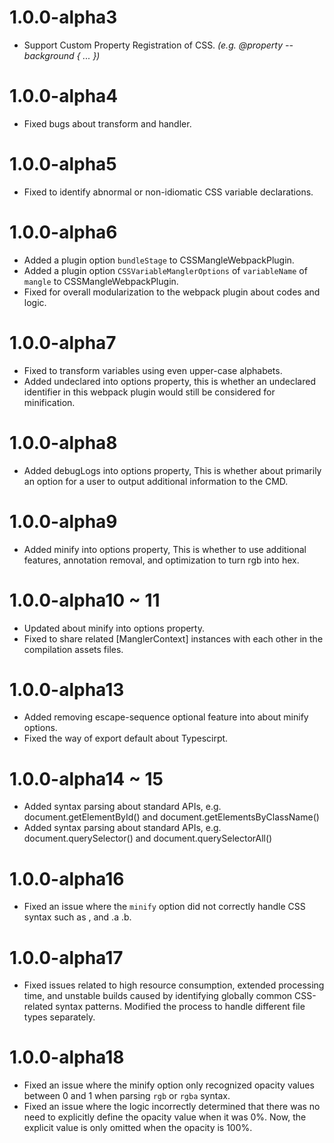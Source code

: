 # 1.0.0-alpha3
- Support Custom Property Registration of CSS. _(e.g. @property --background { ... })_

# 1.0.0-alpha4
- Fixed bugs about transform and handler.

# 1.0.0-alpha5
- Fixed to identify abnormal or non-idiomatic CSS variable declarations.

# 1.0.0-alpha6
- Added a plugin option `bundleStage` to CSSMangleWebpackPlugin.
- Added a plugin option `CSSVariableManglerOptions` of `variableName` of `mangle` to CSSMangleWebpackPlugin.
- Fixed for overall modularization to the webpack plugin about codes and logic.

# 1.0.0-alpha7
- Fixed to transform variables using even upper-case alphabets.
- Added undeclared into options property, this is whether an undeclared identifier in this webpack plugin would still be considered for minification.

# 1.0.0-alpha8
- Added debugLogs into options property, This is whether about primarily an option for a user to output additional information to the CMD.

# 1.0.0-alpha9
- Added minify into options property, This is whether to use additional features, annotation removal, and optimization to turn rgb into hex.

# 1.0.0-alpha10 ~ 11
- Updated about minify into options property.
- Fixed to share related [ManglerContext] instances with each other in the compilation assets files.

# 1.0.0-alpha13
- Added removing escape-sequence optional feature into about minify options.
- Fixed the way of export default about Typescirpt.

# 1.0.0-alpha14 ~ 15
- Added syntax parsing about standard APIs, e.g. document.getElementById() and document.getElementsByClassName()
- Added syntax parsing about standard APIs, e.g. document.querySelector() and document.querySelectorAll()

# 1.0.0-alpha16
- Fixed an issue where the `minify` option did not correctly handle CSS syntax such as , and .a .b.

# 1.0.0-alpha17
- Fixed issues related to high resource consumption, extended processing time, and unstable builds caused by identifying globally common CSS-related syntax patterns. Modified the process to handle different file types separately.

# 1.0.0-alpha18
- Fixed an issue where the minify option only recognized opacity values between 0 and 1 when parsing `rgb` or `rgba` syntax.
- Fixed an issue where the logic incorrectly determined that there was no need to explicitly define the opacity value when it was 0%. Now, the explicit value is only omitted when the opacity is 100%.